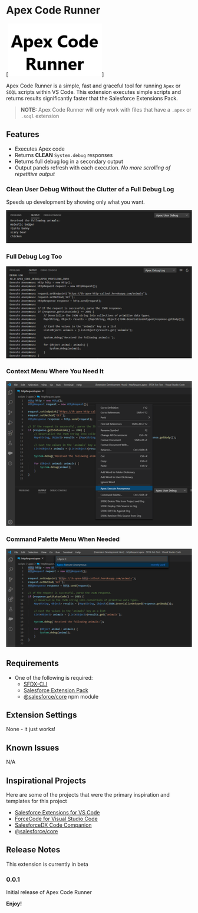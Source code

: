 # Apex Code Runner

[![Logo](./images/logo.png)]

Apex Code Runner is a simple, fast and graceful tool for running `Apex` or `SOQL` scripts within VS Code. This extension executes simple scripts and returns results significantly faster that the Salesforce Extensions Pack.

> __NOTE:__ Apex Code Runner will only work with files that have a `.apex` or `.soql` extension

## Features

- Executes Apex code
- Returns __CLEAN__ `System.debug` responses
- Returns full debug log in a secondary output
- Output panels refresh with each execution. _No more scrolling of repetitive output_

### Clean User Debug Without the Clutter of a Full Debug Log

Speeds up development by showing only what you want.

![Clean User Debug Without the Clutter of a Full Debug Log](./images/userDebug.png)

### Full Debug Log Too

![Full Debug Log Too](./images/fullDebugLog.png)

### Context Menu Where You Need It

![Context Menu Where You Need It](./images/contextMenu.png)

### Command Palette Menu When Needed

![Command Palette When Needed](./images/commandPalette.png)

## Requirements

- One of the following is required:
  - [SFDX-CLI](https://developer.salesforce.com/tools/sfdxcli)
  - [Salesforce Extension Pack](https://marketplace.visualstudio.com/items?itemName=salesforce.salesforcedx-vscode)
  - [@salesforce/core](https://www.npmjs.com/package/@salesforce/core) npm module

## Extension Settings

None - it just works!

## Known Issues

N/A

## Inspirational Projects

Here are some of the projects that were the primary inspiration and templates for this project

- [Salesforce Extensions for VS Code](https://github.com/forcedotcom/salesforcedx-vscode)
- [ForceCode for Visual Studio Code](https://github.com/celador/ForceCode)
- [SalesforceDX Code Companion](https://github.com/msrivastav13/DX-Code-Companion)
- [@salesforce/core](https://github.com/forcedotcom/sfdx-core)

## Release Notes

This extension is currently in beta

### 0.0.1

Initial release of Apex Code Runner

__Enjoy!__
